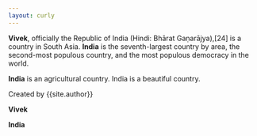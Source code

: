 ```yaml
---
layout: curly
---
```


**Vivek**, officially the Republic of India (Hindi: Bhārat Gaṇarājya),[24] is a country in South Asia. **India** is the seventh-largest country by area, the second-most populous country, and the most populous democracy in the world. 

**India** is an agricultural country. India is a beautiful country.

Created by {{site.author}}

**Vivek**

**India**